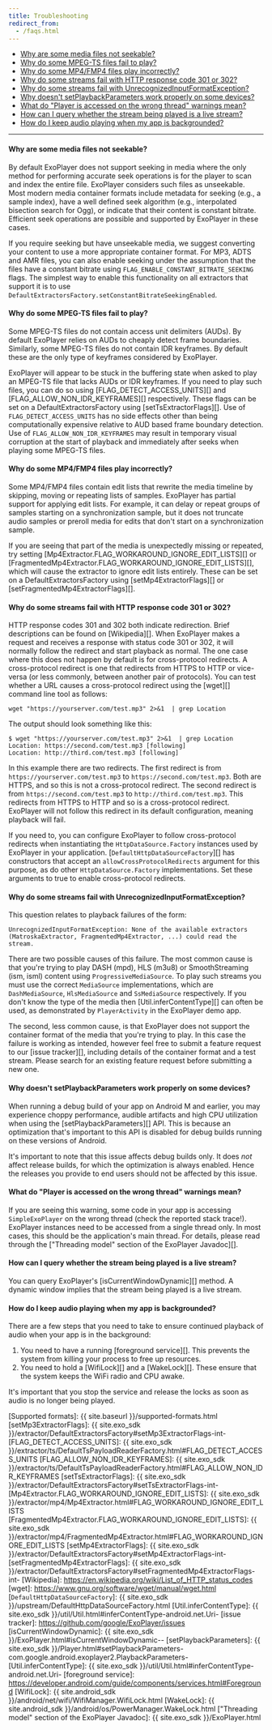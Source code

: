 ```yaml
---
title: Troubleshooting
redirect_from:
  - /faqs.html
---
```


* [Why are some media files not seekable?][]
* [Why do some MPEG-TS files fail to play?][]
* [Why do some MP4/FMP4 files play incorrectly?][]
* [Why do some streams fail with HTTP response code 301 or 302?][]
* [Why do some streams fail with UnrecognizedInputFormatException?][]
* [Why doesn't setPlaybackParameters work properly on some devices?][]
* [What do "Player is accessed on the wrong thread" warnings mean?][]
* [How can I query whether the stream being played is a live stream?][]
* [How do I keep audio playing when my app is backgrounded?][]

---

#### Why are some media files not seekable? ####

By default ExoPlayer does not support seeking in media where the only method for
performing accurate seek operations is for the player to scan and index the
entire file. ExoPlayer considers such files as unseekable. Most modern media
container formats include metadata for seeking (e.g., a sample index), have a
well defined seek algorithm (e.g., interpolated bisection search for Ogg), or
indicate that their content is constant bitrate. Efficient seek operations are
possible and supported by ExoPlayer in these cases.

If you require seeking but have unseekable media, we suggest converting your
content to use a more appropriate container format. For MP3, ADTS and AMR files,
you can also enable seeking under the assumption that the files have a constant
bitrate using `FLAG_ENABLE_CONSTANT_BITRATE_SEEKING` flags. The simplest way to
enable this functionality on all extractors that support it is to use
`DefaultExtractorsFactory.setConstantBitrateSeekingEnabled`.

#### Why do some MPEG-TS files fail to play? ####

Some MPEG-TS files do not contain access unit delimiters (AUDs). By default
ExoPlayer relies on AUDs to cheaply detect frame boundaries. Similarly, some
MPEG-TS files do not contain IDR keyframes. By default these are the only type
of keyframes considered by ExoPlayer.

ExoPlayer will appear to be stuck in the buffering state when asked to play an
MPEG-TS file that lacks AUDs or IDR keyframes. If you need to play such files,
you can do so using [FLAG_DETECT_ACCESS_UNITS][] and
[FLAG_ALLOW_NON_IDR_KEYFRAMES][] respectively. These flags can be set on a
DefaultExtractorsFactory using [setTsExtractorFlags][]. Use of
`FLAG_DETECT_ACCESS_UNITS` has no side effects other than being computationally
expensive relative to AUD based frame boundary detection. Use of
`FLAG_ALLOW_NON_IDR_KEYFRAMES` may result in temporary visual corruption at the
start of playback and immediately after seeks when playing some MPEG-TS files.

#### Why do some MP4/FMP4 files play incorrectly? ####

Some MP4/FMP4 files contain edit lists that rewrite the media timeline by
skipping, moving or repeating lists of samples. ExoPlayer has partial support
for applying edit lists. For example, it can delay or repeat groups of samples
starting on a synchronization sample, but it does not truncate audio samples or
preroll media for edits that don't start on a synchronization sample.

If you are seeing that part of the media is unexpectedly missing or repeated,
try setting [Mp4Extractor.FLAG_WORKAROUND_IGNORE_EDIT_LISTS][] or
[FragmentedMp4Extractor.FLAG_WORKAROUND_IGNORE_EDIT_LISTS][], which will cause
the extractor to ignore edit lists entirely. These can be set on a
DefaultExtractorsFactory using [setMp4ExtractorFlags][] or
[setFragmentedMp4ExtractorFlags][].

#### Why do some streams fail with HTTP response code 301 or 302? ####

HTTP response codes 301 and 302 both indicate redirection. Brief descriptions
can be found on [Wikipedia][]. When ExoPlayer makes a request and receives a
response with status code 301 or 302, it will normally follow the redirect
and start playback as normal. The one case where this does not happen by default
is for cross-protocol redirects. A cross-protocol redirect is one that redirects
from HTTPS to HTTP or vice-versa (or less commonly, between another pair of
protocols). You can test whether a URL causes a cross-protocol redirect using
the [wget][] command line tool as follows:
```
wget "https://yourserver.com/test.mp3" 2>&1  | grep Location
```
The output should look something like this:
```
$ wget "https://yourserver.com/test.mp3" 2>&1  | grep Location
Location: https://second.com/test.mp3 [following]
Location: http://third.com/test.mp3 [following]
```
In this example there are two redirects. The first redirect is from
`https://yourserver.com/test.mp3` to `https://second.com/test.mp3`. Both are
HTTPS, and so this is not a cross-protocol redirect. The second redirect is from
`https://second.com/test.mp3` to `http://third.com/test.mp3`. This redirects
from HTTPS to HTTP and so is a cross-protocol redirect. ExoPlayer will not
follow this redirect in its default configuration, meaning playback will fail.

If you need to, you can configure ExoPlayer to follow cross-protocol redirects
when instantiating the `HttpDataSource.Factory` instances used by ExoPlayer in
your application. [`DefaultHttpDataSourceFactory`][] has constructors that
accept an `allowCrossProtocolRedirects` argument for this purpose, as do other
`HttpDataSource.Factory` implementations. Set these arguments to true to enable
cross-protocol redirects.

#### Why do some streams fail with UnrecognizedInputFormatException? ####

This question relates to playback failures of the form:
```
UnrecognizedInputFormatException: None of the available extractors
(MatroskaExtractor, FragmentedMp4Extractor, ...) could read the stream.
```
There are two possible causes of this failure. The most common cause is that
you're trying to play DASH (mpd), HLS (m3u8) or SmoothStreaming (ism, isml)
content using `ProgressiveMediaSource`. To play such streams you must use the
correct `MediaSource` implementations, which are `DashMediaSource`,
`HlsMediaSource` and `SsMediaSource` respectively. If you don't know the type of
the media then [Util.inferContentType][] can often be used, as demonstrated by
`PlayerActivity` in the ExoPlayer demo app.

The second, less common cause, is that ExoPlayer does not support the container
format of the media that you're trying to play. In this case the failure is
working as intended, however feel free to submit a feature request to our
[issue tracker][], including details of the container format and a test stream.
Please search for an existing feature request before submitting a new one.

#### Why doesn't setPlaybackParameters work properly on some devices? ####

When running a debug build of your app on Android M and earlier, you may
experience choppy performance, audible artifacts and high CPU utilization when
using the [setPlaybackParameters][] API. This is because an optimization that's
important to this API is disabled for debug builds running on these versions of
Android.

It's important to note that this issue affects debug builds only. It does *not*
affect release builds, for which the optimization is always enabled. Hence the
releases you provide to end users should not be affected by this issue.

#### What do "Player is accessed on the wrong thread" warnings mean? ####

If you are seeing this warning, some code in your app is accessing
`SimpleExoPlayer` on the wrong thread (check the reported stack trace!).
ExoPlayer instances need to be accessed from a single thread only. In most
cases, this should be the application's main thread. For details, please read
through the ["Threading model" section of the ExoPlayer Javadoc][].

#### How can I query whether the stream being played is a live stream? ####

You can query ExoPlayer's [isCurrentWindowDynamic][] method. A dynamic window
implies that the stream being played is a live stream.

#### How do I keep audio playing when my app is backgrounded? ####

There are a few steps that you need to take to ensure continued playback of
audio when your app is in the background:

1. You need to have a running [foreground service][]. This prevents the system
   from killing your process to free up resources.
1. You need to hold a [WifiLock][] and a [WakeLock][]. These ensure that the
   system keeps the WiFi radio and CPU awake.

It's important that you stop the service and release the locks as soon as audio
is no longer being played.

[What formats does ExoPlayer support?]: #what-formats-does-exoplayer-support
[Why are some media files not seekable?]: #why-are-some-media-files-not-seekable
[Why do some MPEG-TS files fail to play?]: #why-do-some-mpeg-ts-files-fail-to-play
[Why do some MP4/FMP4 files play incorrectly?]: #why-do-some-mp4fmp4-files-play-incorrectly
[Why do some streams fail with HTTP response code 301 or 302?]: #why-do-some-streams-fail-with-http-response-code-301-or-302
[Why do some streams fail with UnrecognizedInputFormatException?]: #why-do-some-streams-fail-with-unrecognizedinputformatexception
[Why doesn't setPlaybackParameters work properly on some devices?]: #why-doesnt-setplaybackparameters-work-properly-on-some-devices
[What do "Player is accessed on the wrong thread" warnings mean?]: #what-do-player-is-accessed-on-the-wrong-thread-warnings-mean
[How can I query whether the stream being played is a live stream?]: #how-can-i-query-whether-the-stream-being-played-is-a-live-stream
[How do I keep audio playing when my app is backgrounded?]: #how-do-i-keep-audio-playing-when-my-app-is-backgrounded

[Supported formats]: {{ site.baseurl }}/supported-formats.html
[setMp3ExtractorFlags]: {{ site.exo_sdk }}/extractor/DefaultExtractorsFactory#setMp3ExtractorFlags-int-
[FLAG_DETECT_ACCESS_UNITS]: {{ site.exo_sdk }}/extractor/ts/DefaultTsPayloadReaderFactory.html#FLAG_DETECT_ACCESS_UNITS
[FLAG_ALLOW_NON_IDR_KEYFRAMES]: {{ site.exo_sdk }}/extractor/ts/DefaultTsPayloadReaderFactory.html#FLAG_ALLOW_NON_IDR_KEYFRAMES
[setTsExtractorFlags]: {{ site.exo_sdk }}/extractor/DefaultExtractorsFactory#setTsExtractorFlags-int-
[Mp4Extractor.FLAG_WORKAROUND_IGNORE_EDIT_LISTS]: {{ site.exo_sdk }}/extractor/mp4/Mp4Extractor.html#FLAG_WORKAROUND_IGNORE_EDIT_LISTS
[FragmentedMp4Extractor.FLAG_WORKAROUND_IGNORE_EDIT_LISTS]: {{ site.exo_sdk }}/extractor/mp4/FragmentedMp4Extractor.html#FLAG_WORKAROUND_IGNORE_EDIT_LISTS
[setMp4ExtractorFlags]: {{ site.exo_sdk }}/extractor/DefaultExtractorsFactory#setMp4ExtractorFlags-int-
[setFragmentedMp4ExtractorFlags]: {{ site.exo_sdk }}/extractor/DefaultExtractorsFactory#setFragmentedMp4ExtractorFlags-int-
[Wikipedia]: https://en.wikipedia.org/wiki/List_of_HTTP_status_codes
[wget]: https://www.gnu.org/software/wget/manual/wget.html
[`DefaultHttpDataSourceFactory`]: {{ site.exo_sdk }}/upstream/DefaultHttpDataSourceFactory.html
[Util.inferContentType]: {{ site.exo_sdk }}/util/Util.html#inferContentType-android.net.Uri-
[issue tracker]: https://github.com/google/ExoPlayer/issues
[isCurrentWindowDynamic]: {{ site.exo_sdk }}/ExoPlayer.html#isCurrentWindowDynamic--
[setPlaybackParameters]: {{ site.exo_sdk }}/Player.html#setPlaybackParameters-com.google.android.exoplayer2.PlaybackParameters-
[Util.inferContentType]: {{ site.exo_sdk }}/util/Util.html#inferContentType-android.net.Uri-
[foreground service]: https://developer.android.com/guide/components/services.html#Foreground
[WifiLock]: {{ site.android_sdk }}/android/net/wifi/WifiManager.WifiLock.html
[WakeLock]: {{ site.android_sdk }}/android/os/PowerManager.WakeLock.html
["Threading model" section of the ExoPlayer Javadoc]: {{ site.exo_sdk }}/ExoPlayer.html
